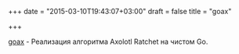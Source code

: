 +++
date = "2015-03-10T19:43:07+03:00"
draft = false
title = "goax"

+++

<p><a href="https://github.com/rakoo/goax">goax</a>&nbsp;- Реализация алгоритма&nbsp;Axolotl Ratchet на чистом Go.</p>

